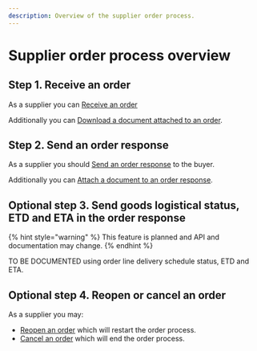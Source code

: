 ```yaml
---
description: Overview of the supplier order process.
---
```


# Supplier order process overview

## Step 1. Receive an order

As a supplier you can [Receive an order](receive/)

Additionally you can [Download a document attached to an order](receive/download-document.md).

## Step 2. Send an order response

As a supplier you should [Send an order response](send-order-response/) to the buyer.

Additionally you can [Attach a document to an order response](send-order-response/attach-document.md).

## Optional step 3. Send goods logistical status, ETD and ETA in the order response

{% hint style="warning" %}
This feature is planned and API and documentation may change.
{% endhint %}

TO BE DOCUMENTED using order line delivery schedule status, ETD and ETA.

## Optional step 4. Reopen or cancel an order

As a supplier you may:

* [Reopen an order](reopen.md) which will restart the order process.
* [Cancel an order](cancel.md) which will end the order process.
